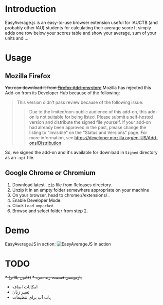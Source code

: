 # Introduction
EasyAverage.js is an easy-to-use browser extension useful for IAUCTB (and probably other IAU) students for calculating their average score
It simply adds one row below your scores table and show your average, sum of your units and ...

# Usage
## Mozilla Firefox
~~You can download it from [Firefox Add-ons store](https://addons.mozilla.org/en-US/firefox/addon/easyaverage-js)~~
Mozilla has rejected this Add-on from its Developer Hub because of the following:
> This version didn't pass review because of the following issue:
>> Due to the limited/non-public audience of this add-on, this add-on is not suitable for being listed. Please submit a self-hosted version and distribute the signed file yourself. If your add-on had already been approved in the past, please change the listing to "Invisible" on the "Status and Versions" page. For more information, see https://developer.mozilla.org/en-US/Add-ons/Distribution

So, we signed the add-on and it's available for download in `Signed` directory as an `.xpi` file.

## Google Chrome or Chromium
1. Download latest `.zip` file from Releases directory.
2. Unzip it in an empty folder somewhere appropriate on your machine
3. On your browser, head to chrome://extensions/ .
4. Enable Developer Mode.
5. Clock `Load unpacked`.
6. Browse and select folder from step 2.
# Demo
EasyAverageJS in action: ![EasyAverageJS in action](https://github.com/m4hdyar/EasyAverageJS/blob/master/Demo/Screenshot_2019-02-05.jpg)


# TODO
~~* (قانون بلااثر)~~
~~* بازنویسی قسمت رند نمره~~
* امکانات اضافه
 * تغییر زبان
 * پاپ آپ برای تنظیمات

